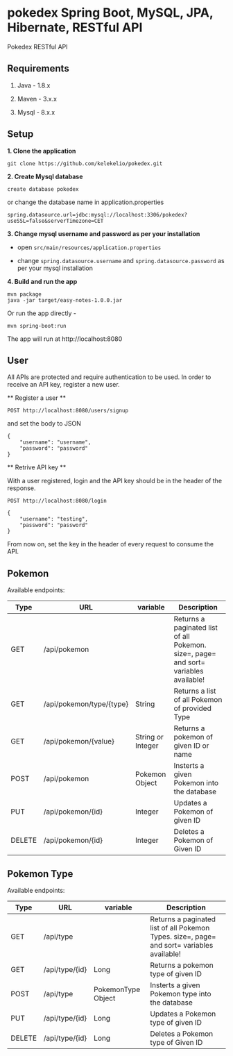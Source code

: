 # pokedex Spring Boot, MySQL, JPA, Hibernate, RESTful API
Pokedex RESTful API


## Requirements
1. Java - 1.8.x

2. Maven - 3.x.x

3. Mysql - 8.x.x

## Setup
**1. Clone the application**

```
git clone https://github.com/kelekelio/pokedex.git
```

**2. Create Mysql database**
```
create database pokedex
```

or change the database name in application.properties
```
spring.datasource.url=jdbc:mysql://localhost:3306/pokedex?useSSL=false&serverTimezone=CET
```

**3. Change mysql username and password as per your installation**

+ open `src/main/resources/application.properties`

+ change `spring.datasource.username` and `spring.datasource.password` as per your mysql installation


**4. Build and run the app**

```
mvn package
java -jar target/easy-notes-1.0.0.jar
```

Or run the app directly -

```
mvn spring-boot:run
```

The app will run at http://localhost:8080

## User

All APIs are protected and require authentication to be used.
In order to receive an API key, register a new user.

** Register a user **


```
POST http://localhost:8080/users/signup
```

and set the body to JSON
```
{
    "username": "username",
    "password": "password"
}
```

** Retrive API key **

With a user registered, login and the API key should be in the header of the response.


```
POST http://localhost:8080/login
```

```
{
    "username": "testing",
    "password": "password"
}
```

From now on, set the key in the header of every request to consume the API.

## Pokemon

Available endpoints:

|Type|URL|variable|Description|
|---|---|---|---|
|GET|/api/pokemon||Returns a paginated list of all Pokemon. size=, page= and sort= variables available!
|GET|/api/pokemon/type/{type}|String|Returns a list of all Pokemon of provided Type|
|GET|/api/pokemon/{value}|String or Integer|Returns a pokemon of given ID or name|
|POST|/api/pokemon|Pokemon Object|Insterts a given Pokemon into the database|
|PUT|/api/pokemon/{id}|Integer|Updates a Pokemon of given ID|
|DELETE|/api/pokemon/{id}|Integer|Deletes a Pokemon of Given ID|

## Pokemon Type

Available endpoints:

|Type|URL|variable|Description|
|---|---|---|---|
|GET|/api/type||Returns a paginated list of all Pokemon Types. size=, page= and sort= variables available!
|GET|/api/type/{id}|Long|Returns a pokemon type of given ID|
|POST|/api/type|PokemonType Object|Insterts a given Pokemon type into the database|
|PUT|/api/type/{id}|Long|Updates a Pokemon type of given ID|
|DELETE|/api/type/{id}|Long|Deletes a Pokemon type of Given ID|
